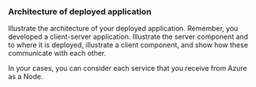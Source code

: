 ### Architecture of deployed application

Illustrate the architecture of your deployed application.
Remember, you developed a client-server application.
Illustrate the server component and to where it is deployed, illustrate a client component, and show how these communicate with each other.

In your cases, you can consider each service that you receive from Azure as a Node.



